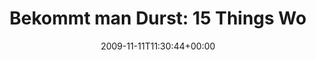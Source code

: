 ---
retweeted: false
source: <a href="http://twitter.com" rel="nofollow">Twitter Web Client</a>
entities:
  hashtags: []
  symbols: []
  user_mentions:
  - name: Drake Rubicon
    screen_name: drake_rubicon
    indices:
    - '98'
    - '112'
    id_str: '19042570'
    id: '19042570'
  urls: []
display_text_range:
- '0'
- '113'
favorite_count: '0'
id_str: '5616375174'
truncated: false
retweet_count: '0'
id: '5616375174'
created_at: Wed Nov 11 11:30:44 +0000 2009
favorited: false
full_text: 'Bekommt man Durst: 15 Things Worth Knowing About Coffee: http://theoatmeal.com/comics/coffee
  (via [@drake_rubicon](https://twitter.com/drake_rubicon))'
lang: en
tags:
- pesos:twitter
date: '2009-11-11T11:30:44+00:00'
src: https://twitter.com/bascht/status/5616375174
original_url: https://twitter.com/bascht/status/5616375174
type: twitter_tweet
text: 'Bekommt man Durst: 15 Things Worth Knowing About Coffee: http://theoatmeal.com/comics/coffee
  (via [@drake_rubicon](https://twitter.com/drake_rubicon))'
title: 'Bekommt man Durst: 15 Things Wo'

---